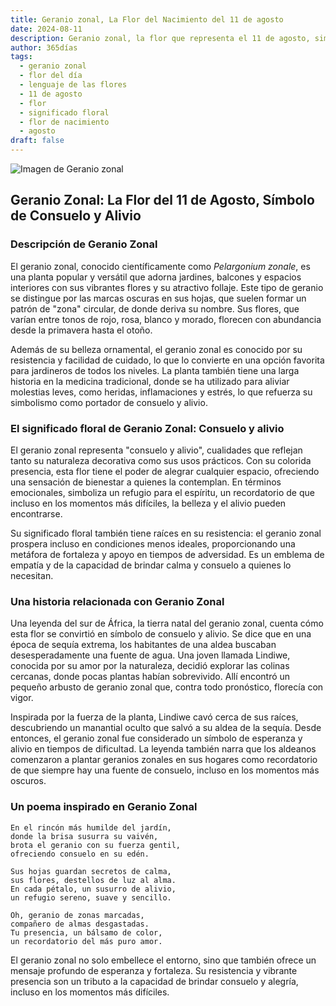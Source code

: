 ```yaml
---
title: Geranio zonal, La Flor del Nacimiento del 11 de agosto
date: 2024-08-11
description: Geranio zonal, la flor que representa el 11 de agosto, simboliza Consuelo y alivio. Descubre su fascinante historia, significado en el lenguaje de las flores y una poesía que celebra su belleza.
author: 365días
tags:
  - geranio zonal
  - flor del día
  - lenguaje de las flores
  - 11 de agosto
  - flor
  - significado floral
  - flor de nacimiento
  - agosto
draft: false
---
```



![Imagen de Geranio zonal](https://cdn.pixabay.com/photo/2013/11/04/19/02/red-205385_1280.jpg#center)


## Geranio Zonal: La Flor del 11 de Agosto, Símbolo de Consuelo y Alivio

### Descripción de Geranio Zonal

El geranio zonal, conocido científicamente como _Pelargonium zonale_, es una planta popular y versátil que adorna jardines, balcones y espacios interiores con sus vibrantes flores y su atractivo follaje. Este tipo de geranio se distingue por las marcas oscuras en sus hojas, que suelen formar un patrón de "zona" circular, de donde deriva su nombre. Sus flores, que varían entre tonos de rojo, rosa, blanco y morado, florecen con abundancia desde la primavera hasta el otoño.

Además de su belleza ornamental, el geranio zonal es conocido por su resistencia y facilidad de cuidado, lo que lo convierte en una opción favorita para jardineros de todos los niveles. La planta también tiene una larga historia en la medicina tradicional, donde se ha utilizado para aliviar molestias leves, como heridas, inflamaciones y estrés, lo que refuerza su simbolismo como portador de consuelo y alivio.

### El significado floral de Geranio Zonal: Consuelo y alivio

El geranio zonal representa "consuelo y alivio", cualidades que reflejan tanto su naturaleza decorativa como sus usos prácticos. Con su colorida presencia, esta flor tiene el poder de alegrar cualquier espacio, ofreciendo una sensación de bienestar a quienes la contemplan. En términos emocionales, simboliza un refugio para el espíritu, un recordatorio de que incluso en los momentos más difíciles, la belleza y el alivio pueden encontrarse.

Su significado floral también tiene raíces en su resistencia: el geranio zonal prospera incluso en condiciones menos ideales, proporcionando una metáfora de fortaleza y apoyo en tiempos de adversidad. Es un emblema de empatía y de la capacidad de brindar calma y consuelo a quienes lo necesitan.

### Una historia relacionada con Geranio Zonal

Una leyenda del sur de África, la tierra natal del geranio zonal, cuenta cómo esta flor se convirtió en símbolo de consuelo y alivio. Se dice que en una época de sequía extrema, los habitantes de una aldea buscaban desesperadamente una fuente de agua. Una joven llamada Lindiwe, conocida por su amor por la naturaleza, decidió explorar las colinas cercanas, donde pocas plantas habían sobrevivido. Allí encontró un pequeño arbusto de geranio zonal que, contra todo pronóstico, florecía con vigor.

Inspirada por la fuerza de la planta, Lindiwe cavó cerca de sus raíces, descubriendo un manantial oculto que salvó a su aldea de la sequía. Desde entonces, el geranio zonal fue considerado un símbolo de esperanza y alivio en tiempos de dificultad. La leyenda también narra que los aldeanos comenzaron a plantar geranios zonales en sus hogares como recordatorio de que siempre hay una fuente de consuelo, incluso en los momentos más oscuros.

### Un poema inspirado en Geranio Zonal

```
En el rincón más humilde del jardín,  
donde la brisa susurra su vaivén,  
brota el geranio con su fuerza gentil,  
ofreciendo consuelo en su edén.

Sus hojas guardan secretos de calma,  
sus flores, destellos de luz al alma.  
En cada pétalo, un susurro de alivio,  
un refugio sereno, suave y sencillo.

Oh, geranio de zonas marcadas,  
compañero de almas desgastadas.  
Tu presencia, un bálsamo de color,  
un recordatorio del más puro amor.
```

El geranio zonal no solo embellece el entorno, sino que también ofrece un mensaje profundo de esperanza y fortaleza. Su resistencia y vibrante presencia son un tributo a la capacidad de brindar consuelo y alegría, incluso en los momentos más difíciles.


